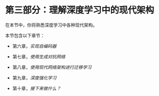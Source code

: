 # 第三部分：理解深度学习中的现代架构

在本节中，你将熟悉深度学习中各种现代架构。

本节包含以下章节：

+   第六章，*实现自编码器*

+   第七章，*使用生成对抗网络*

+   第八章，*使用现代网络架构进行迁移学习*

+   第九章，*深度强化学习*

+   第十章，*接下来做什么？*
